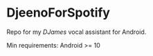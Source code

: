 # DjeenoForSpotify
Repo for my *DJames* vocal assistant for Android.

Min requirements: Android >= 10
